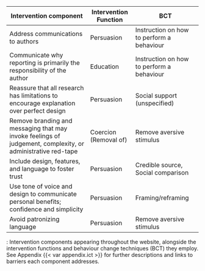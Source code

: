 | Intervention component                                                                                      | Intervention Function | BCT                                       |
|---------------------------------|------------------|---------------------|
| Address communications to authors                                                                           | Persuasion            | Instruction on how to perform a behaviour |
| Communicate why reporting is primarily the responsibility of the author                                     | Education             | Instruction on how to perform a behaviour |
| Reassure that all research has limitations to encourage explanation over perfect design                     | Persuasion            | Social support (unspecified)              |
| Remove branding and messaging that may invoke feelings of judgement, complexity, or administrative red-tape | Coercion (Removal of) | Remove aversive stimulus                  |
| Include design, features, and language to foster trust                                                      | Persuasion            | Credible source, Social comparison        |
| Use tone of voice and design to communicate personal benefits; confidence and simplicity                    | Persuasion            | Framing/reframing                         |
| Avoid patronizing language                                                                                  | Persuasion            | Remove aversive stimulus                  |

: Intervention components appearing throughout the website, alongside the intervention functions and behaviour change techniques (BCT) they employ. See Appendix {{< var appendix.ict >}} for further descriptions and links to barriers each component addresses.